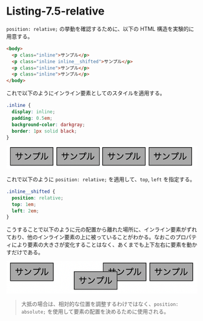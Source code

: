 # Listing-7.5-relative

`position: relative;` の挙動を確認するために、以下の HTML 構造を実験的に用意する。

```html
<body>
  <p class="inline">サンプル</p>
  <p class="inline inline__shifted">サンプル</p>
  <p class="inline">サンプル</p>
  <p class="inline">サンプル</p>
</body>
```

これで以下のようにインライン要素としてのスタイルを適用する。

```css
.inline {
  display: inline;
  padding: 0.5em;
  background-color: darkgray;
  border: 1px solid black;
}
```

![](assets/2021-10-26-19-04-22.png)

これで以下のように `position: relative;` を適用して、`top`, `left` を指定する。

```css
.inline__shifted {
  position: relative;
  top: 1em;
  left: 2em;
}
```

こうすることで以下のように元の配置から離れた場所に、インライン要素がずれており、他のインライン要素の上に被っていることがわかる。なおこのプロパティにより要素の大きさが変化することはなく、あくまでも上下左右に要素を動かすだけである。

![](assets/2021-10-26-19-07-56.png)

> 大抵の場合は、相対的な位置を調整するわけではなく、`position: absolute;` を使用して要素の配置を決めるために使用される。
